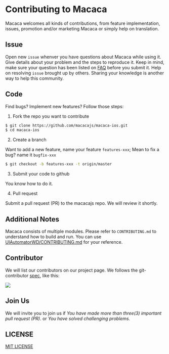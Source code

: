 # Contributing to Macaca

Macaca welcomes all kinds of contributions, from feature implementation, issues, promotion and/or marketing Macaca or simply help on translation.

## Issue

Open new `issue` whenver you have questions about Macaca while using it. Give details about your problem and the steps to reproduce it.
Keep in mind, make sure your question has been listed on [FAQ](./faq) before you submit it.
Help on resolving `issue` brought up by others. Sharing your knowledge is another way to help this community.

## Code

Find bugs? Implement new features? Follow those steps:

1. Fork the repo you want to contribute

```bash
$ git clone https://github.com/macacajs/macaca-ios.git
$ cd macaca-ios
```
2. Create a branch

Want to add a new feature, name your feature `features-xxx`; Mean to fix a bug? name it `bugfix-xxx`

```bash
$ git checkout -b features-xxx -t origin/master
```

3. Submit your code to github

You know how to do it.

4. Pull request

Submit a pull request (PR) to the macacajs repo. We will review it shortly.


## Additional Notes

Macaca consists of multiple modules. Please refer to `CONTRIBUTING.md` to understand how to build and run. You can use [UIAutomatorWD/CONTRIBUTING.md](//github.com/macacajs/UIAutomatorWD/blob/master/CONTRIBUTING.md) for your reference.

## Contributor

We will list our contributors on our project page.
We follows the git-contributor [spec](//github.com/xudafeng/git-contributor), like this:

[![](//wx4.sinaimg.cn/large/6d308bd9gy1fqda9m7kktj21es0n0ttg.jpg)](//github.com/macacajs/macacajs.github.io#contributors)

## Join Us

We will invite you to join us if
*You have made more than three(3) important pull request (PR).*
or
*You have solved challenging problems.*

## LICENSE

[MIT LICENSE](//github.com/alibaba/macaca/blob/master/LICENSE)
